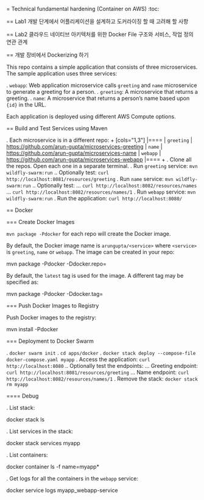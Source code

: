= Technical fundamental hardening (Container on AWS)
:toc:

== Lab1 개발 단계에서 어플리케이션을 설계하고 도커라이징 할 때 고려해 할 사항

== Lab2 클라우드 네이티브 아키텍처를 위한 Docker File 구조와 서비스, 작업 정의 연관 관계

== 개발 장비에서 Dockerizing 하기

This repo contains a simple application that consists of three microservices. The sample application uses three services:

. `webapp`: Web application microservice calls `greeting` and `name` microservice to generate a greeting for a person.
. `greeting`: A microservice that returns a greeting.
. `name`: A microservice that returns a person’s name based upon `{id}` in the URL.

Each application is deployed using different AWS Compute options.

== Build and Test Services using Maven

. Each microservice is in a different repo:
+
[cols="1,3"]
|====
| `greeting` | https://github.com/arun-gupta/microservices-greeting
| `name` | https://github.com/arun-gupta/microservices-name
| `webapp` | https://github.com/arun-gupta/microservices-webapp
|====
+
. Clone all the repos. Open each one in a separate terminal.
. Run `greeting` service: `mvn wildfly-swarm:run`
.. Optionally test: `curl http://localhost:8081/resources/greeting`
. Run `name` service: `mvn wildfly-swarm:run`
.. Optionally test:
... `curl http://localhost:8082/resources/names`
... `curl http://localhost:8082/resources/names/1`
. Run `webapp` service: `mvn wildfly-swarm:run`
. Run the application: `curl http://localhost:8080/`

== Docker

=== Create Docker Images

`mvn package -Pdocker` for each repo will create the Docker image.

By default, the Docker image name is `arungupta/<service>` where `<service>` is `greeting`, `name` or `webapp`. The image can be created in your repo:

  mvn package -Pdocker -Ddocker.repo=<repo>

By default, the `latest` tag is used for the image. A different tag may be specified as:

  mvn package -Pdocker -Ddocker.tag=<tag>

=== Push Docker Images to Registry

Push Docker images to the registry:

  mvn install -Pdocker

=== Deployment to Docker Swarm

. `docker swarm init`
. `cd apps/docker`
. `docker stack deploy --compose-file docker-compose.yaml myapp`
. Access the application: `curl http://localhost:8080`
.. Optionally test the endpoints:
... Greeting endpoint: `curl http://localhost:8081/resources/greeting`
... Name endpoint: `curl http://localhost:8082/resources/names/1`
. Remove the stack: `docker stack rm myapp`

==== Debug

. List stack:

  docker stack ls

. List services in the stack:

  docker stack services myapp

. List containers:

  docker container ls -f name=myapp*

. Get logs for all the containers in the `webapp` service:

  docker service logs myapp_webapp-service